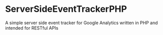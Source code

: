 # ServerSideEventTrackerPHP
A simple server side event tracker for Google Analytics written in PHP and intended for RESTful APIs
